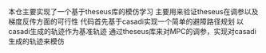 本仓主要实现了一个基于theseus库的模仿学习
主要用来验证theseus在调参以及梯度反传方面的可行性
代码首先基于casadi实现一个简单的避障路径规划
以casadi生成的轨迹作为基准轨迹
通过theseus库来对MPC的调参，实现对casadi生成的轨迹来模仿
